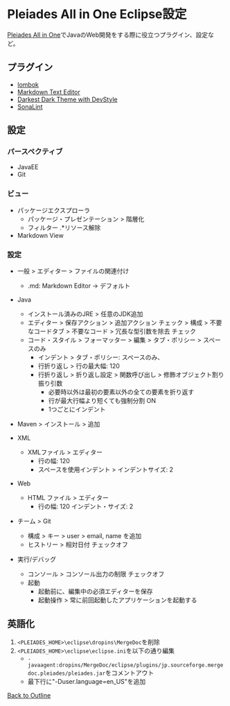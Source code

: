 # Pleiades All in One Eclipse設定

[Pleiades All in One](http://mergedoc.osdn.jp/)でJavaのWeb開発をする際に役立つプラグイン、設定など。

## プラグイン

* [lombok](https://projectlombok.org/)
* [Markdown Text Editor](https://marketplace.eclipse.org/content/markdown-text-editor)
* [Darkest Dark Theme with DevStyle](https://marketplace.eclipse.org/content/darkest-dark-theme-devstyle)
* [SonaLint](https://marketplace.eclipse.org/content/sonarlint)

## 設定

### パースペクティブ

* JavaEE
* Git

### ビュー

* パッケージエクスプローラ
    * パッケージ・プレゼンテーション > 階層化
    * フィルター .*リソース解除
* Markdown View

### 設定

* 一般 > エディター > ファイルの関連付け
    * .md: Markdown Editor -> デフォルト

* Java
    * インストール済みのJRE > 任意のJDK追加
    * エディター > 保存アクション > 追加アクション チェック > 構成 > 不要なコードタブ > 不要なコード > 冗長な型引数を除去 チェック
    * コード・スタイル > フォーマッター > 編集 > タブ・ポリシー > スペースのみ
        * インデント > タブ・ポリシー: スペースのみ、
        * 行折り返し > 行の最大幅: 120
        * 行折り返し > 折り返し設定 > 関数呼び出し > 修飾オブジェクト割り振り引数
            * 必要時以外は最初の要素以外の全ての要素を折り返す
            * 行が最大行幅より短くても強制分割 ON
            * 1つごとにインデント
* Maven > インストール > 追加

* XML
    * XMLファイル > エディター
        * 行の幅: 120
        * スペースを使用インデント > インデントサイズ: 2

* Web
    * HTML ファイル > エディター
        * 行の幅: 120
        インデント・サイズ: 2

* チーム > Git
    * 構成 > キー > user > email, name を追加
    * ヒストリー > 相対日付 チェックオフ
* 実行/デバッグ
    * コンソール > コンソール出力の制限 チェックオフ
    * 起動
        * 起動前に、編集中の必須エディターを保存
        * 起動操作 > 常に前回起動したアプリケーションを起動する

## 英語化

1. `<PLEIADES_HOME>\eclipse\dropins\MergeDoc`を削除
1. `<PLEIADES_HOME>\eclipse\eclipse.ini`を以下の通り編集
    * `-javaagent:dropins/MergeDoc/eclipse/plugins/jp.sourceforge.mergedoc.pleiades/pleiades.jar`をコメントアウト
    * 最下行に"-Duser.language=en_US"を追加

[Back to Outline](https://github.com/baki504/knowledge/blob/master/README.md)
